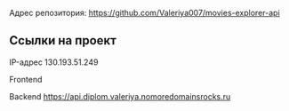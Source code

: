 Адрес репозитория: https://github.com/Valeriya007/movies-explorer-api

## Ссылки на проект

IP-адрес 130.193.51.249

Frontend

Backend https://api.diplom.valeriya.nomoredomainsrocks.ru
